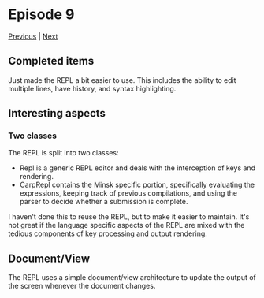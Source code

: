 # Episode 9

[Previous](docs-8.md) |
[Next](docs-10.md)

## Completed items

Just made the REPL a bit easier to use. This includes the ability to edit multiple lines, have history, and syntax highlighting.

## Interesting aspects

### Two classes

The REPL is split into two classes:

- Repl is a generic REPL editor and deals with the interception of keys and
  rendering.
- CarpRepl contains the Minsk specific portion, specifically evaluating the
  expressions, keeping track of previous compilations, and using the parser to
  decide whether a submission is complete.

I haven't done this to reuse the REPL, but to make it easier to maintain. It's not great if the language specific aspects of the REPL are mixed with the tedious components of key processing and output rendering.

## Document/View

The REPL uses a simple document/view architecture to update the output of the screen whenever the document changes.
